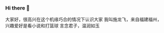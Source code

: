 ### Hi there 👋
大家好，很高兴在这个机缘巧合的情况下认识大家
我叫施龙飞，来自福建福州，兴趣爱好是看小说和打篮球
言念君子，温润如玉
<!--
**211806182/211806182** is a ✨ _special_ ✨ repository because its `README.md` (this file) appears on your GitHub profile.

Here are some ideas to get you started:
s
- 🔭 I’m currently working on 大家好
- 🌱 I’m currently learning ...
- 👯 I’m looking to collaborate on ...
- 🤔 I’m looking for help with ...
- 💬 Ask me about ...
- 📫 How to reach me: ...
- 😄 Pronouns: ...
- ⚡ Fun fact: ...
-->
